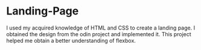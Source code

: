 # Landing-Page

I used my acquired knowledge of HTML and CSS to create a landing page. I obtained the design from the odin project and implemented it. This project helped me obtain a better understanding of flexbox.